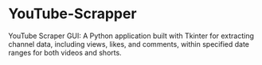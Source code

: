 # YouTube-Scrapper
YouTube Scraper GUI: A Python application built with Tkinter for extracting channel data, including views, likes, and comments, within specified date ranges for both videos and shorts.
